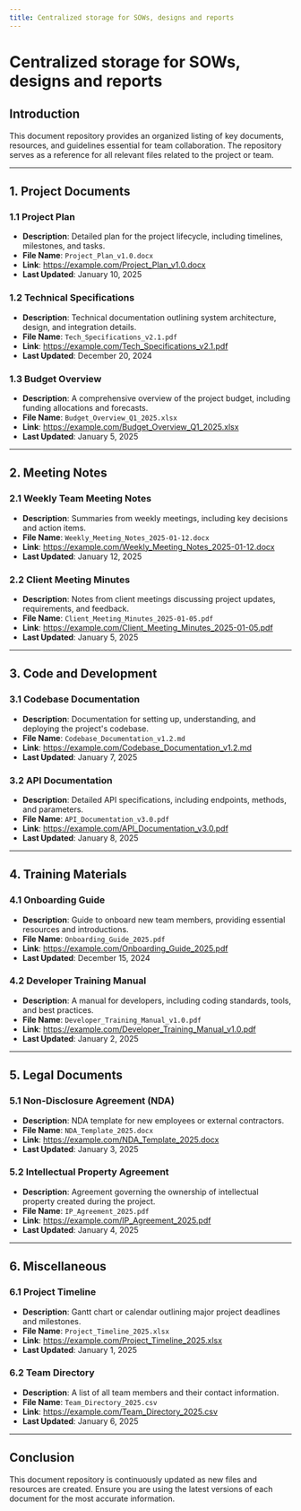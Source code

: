 ```yaml
---
title: Centralized storage for SOWs, designs and reports
---
```

# Centralized storage for SOWs, designs and reports

## Introduction
This document repository provides an organized listing of key documents, resources, and guidelines essential for team collaboration. The repository serves as a reference for all relevant files related to the project or team.

---

## 1. Project Documents

### 1.1 Project Plan
- **Description**: Detailed plan for the project lifecycle, including timelines, milestones, and tasks.
- **File Name**: `Project_Plan_v1.0.docx`
- **Link**: https://example.com/Project_Plan_v1.0.docx
- **Last Updated**: January 10, 2025

### 1.2 Technical Specifications
- **Description**: Technical documentation outlining system architecture, design, and integration details.
- **File Name**: `Tech_Specifications_v2.1.pdf`
- **Link**: https://example.com/Tech_Specifications_v2.1.pdf
- **Last Updated**: December 20, 2024

### 1.3 Budget Overview
- **Description**: A comprehensive overview of the project budget, including funding allocations and forecasts.
- **File Name**: `Budget_Overview_Q1_2025.xlsx`
- **Link**: https://example.com/Budget_Overview_Q1_2025.xlsx
- **Last Updated**: January 5, 2025

---

## 2. Meeting Notes

### 2.1 Weekly Team Meeting Notes
- **Description**: Summaries from weekly meetings, including key decisions and action items.
- **File Name**: `Weekly_Meeting_Notes_2025-01-12.docx`
- **Link**: https://example.com/Weekly_Meeting_Notes_2025-01-12.docx
- **Last Updated**: January 12, 2025

### 2.2 Client Meeting Minutes
- **Description**: Notes from client meetings discussing project updates, requirements, and feedback.
- **File Name**: `Client_Meeting_Minutes_2025-01-05.pdf`
- **Link**: https://example.com/Client_Meeting_Minutes_2025-01-05.pdf
- **Last Updated**: January 5, 2025

---

## 3. Code and Development

### 3.1 Codebase Documentation
- **Description**: Documentation for setting up, understanding, and deploying the project's codebase.
- **File Name**: `Codebase_Documentation_v1.2.md`
- **Link**: https://example.com/Codebase_Documentation_v1.2.md
- **Last Updated**: January 7, 2025

### 3.2 API Documentation
- **Description**: Detailed API specifications, including endpoints, methods, and parameters.
- **File Name**: `API_Documentation_v3.0.pdf`
- **Link**: https://example.com/API_Documentation_v3.0.pdf
- **Last Updated**: January 8, 2025

---

## 4. Training Materials

### 4.1 Onboarding Guide
- **Description**: Guide to onboard new team members, providing essential resources and introductions.
- **File Name**: `Onboarding_Guide_2025.pdf`
- **Link**: https://example.com/Onboarding_Guide_2025.pdf
- **Last Updated**: December 15, 2024

### 4.2 Developer Training Manual
- **Description**: A manual for developers, including coding standards, tools, and best practices.
- **File Name**: `Developer_Training_Manual_v1.0.pdf`
- **Link**: https://example.com/Developer_Training_Manual_v1.0.pdf
- **Last Updated**: January 2, 2025

---

## 5. Legal Documents

### 5.1 Non-Disclosure Agreement (NDA)
- **Description**: NDA template for new employees or external contractors.
- **File Name**: `NDA_Template_2025.docx`
- **Link**: https://example.com/NDA_Template_2025.docx
- **Last Updated**: January 3, 2025

### 5.2 Intellectual Property Agreement
- **Description**: Agreement governing the ownership of intellectual property created during the project.
- **File Name**: `IP_Agreement_2025.pdf`
- **Link**: https://example.com/IP_Agreement_2025.pdf
- **Last Updated**: January 4, 2025

---

## 6. Miscellaneous

### 6.1 Project Timeline
- **Description**: Gantt chart or calendar outlining major project deadlines and milestones.
- **File Name**: `Project_Timeline_2025.xlsx`
- **Link**: https://example.com/Project_Timeline_2025.xlsx
- **Last Updated**: January 1, 2025

### 6.2 Team Directory
- **Description**: A list of all team members and their contact information.
- **File Name**: `Team_Directory_2025.csv`
- **Link**: https://example.com/Team_Directory_2025.csv
- **Last Updated**: January 6, 2025

---

## Conclusion
This document repository is continuously updated as new files and resources are created. Ensure you are using the latest versions of each document for the most accurate information.


